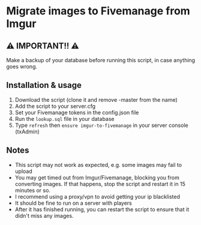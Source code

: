 # Migrate images to Fivemanage from Imgur

## ⚠️ IMPORTANT!! ⚠️

Make a backup of your database before running this script, in case anything goes wrong.

## Installation & usage

1. Download the script (clone it and remove -master from the name)
2. Add the script to your server.cfg
3. Set your Fivemanage tokens in the config.json file
4. Run the `lookup.sql` file in your database
5. Type `refresh` then `ensure imgur-to-fivemanage` in your server console (txAdmin)

## Notes

-   This script may not work as expected, e.g. some images may fail to upload
-   You may get timed out from Imgur/Fivemanage, blocking you from converting images. If that happens, stop the script and restart it in 15 minutes or so.
-   I recommend using a proxy/vpn to avoid getting your ip blacklisted
-   It should be fine to run on a server with players
-   After it has finished running, you can restart the script to ensure that it didn't miss any images.

